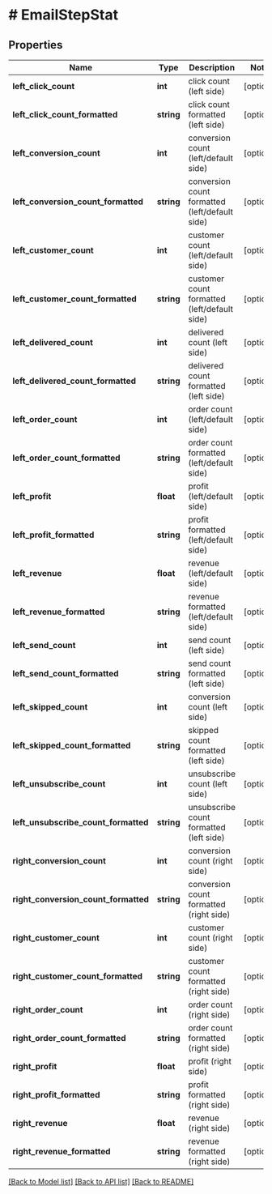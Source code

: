 # # EmailStepStat

## Properties

Name | Type | Description | Notes
------------ | ------------- | ------------- | -------------
**left_click_count** | **int** | click count (left side) | [optional]
**left_click_count_formatted** | **string** | click count formatted (left side) | [optional]
**left_conversion_count** | **int** | conversion count (left/default side) | [optional]
**left_conversion_count_formatted** | **string** | conversion count formatted (left/default side) | [optional]
**left_customer_count** | **int** | customer count (left/default side) | [optional]
**left_customer_count_formatted** | **string** | customer count formatted (left/default side) | [optional]
**left_delivered_count** | **int** | delivered count (left side) | [optional]
**left_delivered_count_formatted** | **string** | delivered count formatted (left side) | [optional]
**left_order_count** | **int** | order count (left/default side) | [optional]
**left_order_count_formatted** | **string** | order count formatted (left/default side) | [optional]
**left_profit** | **float** | profit (left/default side) | [optional]
**left_profit_formatted** | **string** | profit formatted (left/default side) | [optional]
**left_revenue** | **float** | revenue (left/default side) | [optional]
**left_revenue_formatted** | **string** | revenue formatted (left/default side) | [optional]
**left_send_count** | **int** | send count (left side) | [optional]
**left_send_count_formatted** | **string** | send count formatted (left side) | [optional]
**left_skipped_count** | **int** | conversion count (left side) | [optional]
**left_skipped_count_formatted** | **string** | skipped count formatted (left side) | [optional]
**left_unsubscribe_count** | **int** | unsubscribe count (left side) | [optional]
**left_unsubscribe_count_formatted** | **string** | unsubscribe count formatted (left side) | [optional]
**right_conversion_count** | **int** | conversion count (right side) | [optional]
**right_conversion_count_formatted** | **string** | conversion count formatted (right side) | [optional]
**right_customer_count** | **int** | customer count (right side) | [optional]
**right_customer_count_formatted** | **string** | customer count formatted (right side) | [optional]
**right_order_count** | **int** | order count (right side) | [optional]
**right_order_count_formatted** | **string** | order count formatted (right side) | [optional]
**right_profit** | **float** | profit (right side) | [optional]
**right_profit_formatted** | **string** | profit formatted (right side) | [optional]
**right_revenue** | **float** | revenue (right side) | [optional]
**right_revenue_formatted** | **string** | revenue formatted (right side) | [optional]

[[Back to Model list]](../../README.md#models) [[Back to API list]](../../README.md#endpoints) [[Back to README]](../../README.md)
